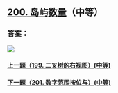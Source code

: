 ## [200. 岛屿数量](https://leetcode-cn.com/problems/number-of-islands/)（中等）





### 答案：



![](https://img-blog.csdnimg.cn/20200807155236311.png)

#### [上一题（199. 二叉树的右视图）(中等)](https://github.com/sdwwld/leetCode/blob/master/src/main/java/com/wld/java/leetcode/leetCode0199.md)

#### [下一题（201. 数字范围按位与）(中等)](https://github.com/sdwwld/leetCode/blob/master/src/main/java/com/wld/java/leetcode/leetCode0201.md)